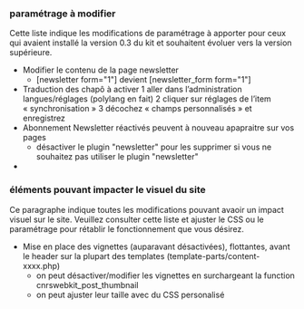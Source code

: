  ### paramétrage à modifier
Cette liste indique les modifications de paramétrage à apporter pour ceux qui avaient installé la version 0.3 du kit et souhaitent évoluer vers la version supérieure. 

 * Modifier le contenu de la page newsletter
   * [newsletter form="1"]  devient [newsletter_form form="1"] 
 * Traduction des chapô à activer
   1 aller dans l’administration langues/réglages (polylang en fait)
   2 cliquer sur réglages de l’item « synchronisation »
   3 décochez « champs personnalisés » et enregistrez
 * Abonnement Newsletter réactivés peuvent à nouveau apapraitre sur vos pages
   * désactiver le plugin "newsletter" pour les supprimer si vous ne souhaitez pas utiliser le plugin "newsletter"
 * 
 
 ### éléments pouvant impacter le visuel du site
 Ce paragraphe indique toutes les modifications pouvant avaoir un impact visuel sur le site. Veuillez consulter cette liste et ajuster le CSS ou le paramétrage pour rétablir le fonctionnement que vous désirez. 
 
 * Mise en place des vignettes (auparavant désactivées), flottantes, avant le header sur la plupart des templates (template-parts/content-xxxx.php)
   * on peut désactiver/modifier les vignettes en surchargeant la function cnrswebkit_post_thumbnail
   * on peut ajuster leur taille avec du CSS personalisé